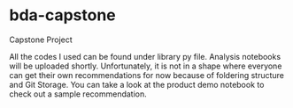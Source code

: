 # bda-capstone
 Capstone Project

All the codes I used can be found under library py file. Analysis notebooks will be uploaded shortly. Unfortunately, it is not in a shape where everyone can get their own recommendations for now because of foldering structure and Git Storage. You can take a look at the product demo notebook to check out a sample recommendation.

